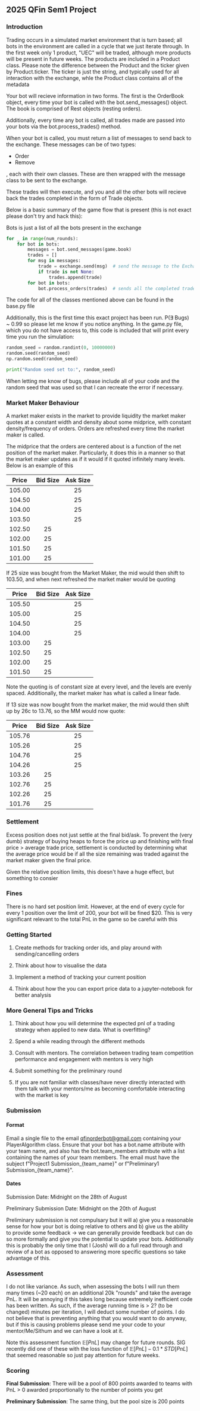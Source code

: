 ## **2025 QFin Sem1 Project**

### **Introduction**

Trading occurs in a simulated market environment that is turn based; all bots in the environment are called in a cycle that we just iterate through. In the first week only 1 product, "UEC" will be traded, although more products will be present in future weeks. The products are included in a Product class. Please note the difference between the Product and the ticker given by Product.ticker. The ticker is just the string, and typically used for all interaction with the exchange, whle the Product class contains all of the metadata

Your bot will recieve information in two forms. The first is the OrderBook object, every time your bot is called with the bot.send_messages() object. The book is comprised of Rest objects (resting orders). 

Additionally, every time any bot is called, all trades made are passed into your bots via the bot.process_trades() method. 

When your bot is called, you must return a list of messages to send back to the exchange. These messages can be of two types:
- Order
- Remove

, each with their own classes. These are then wrapped with the message class to be sent to the exchange.

These trades will then execute, and you and all the other bots will recieve back the trades completed in the form of Trade objects.

Below is a basic summary of the game flow that is present (this is not exact please don't try and hack this):

Bots is just a list of all the bots present in the exchange

```python
for _ in range(num_rounds):
    for bot in bots:
        messages = bot.send_messages(game.book)
        trades = []
        for msg in messages:
            trade = exchange.send(msg)  # send the message to the Exchange, gets trade, or None back
            if trade is not None:
                trades.append(trade)
        for bot in bots:
            bot.process_orders(trades)  # sends all the completed trades to the other bots
```

The code for all of the classes mentioned above can be found in the base.py file

Additionally, this is the first time this exact project has been run. P($\exists$ Bugs) ~ 0.99 so please let me know if you notice anything. In the game.py file, which you do not have access to, this code is included that will print every time you run the simulation:

```python
random_seed = random.randint(0, 10000000)
random.seed(random_seed)
np.random.seed(random_seed)

print("Random seed set to:", random_seed)
```

When letting me know of bugs, please include all of your code and the random seed that was used so that I can recreate the error if necessary.


### **Market Maker Behaviour**

A market maker exists in the market to provide liquidity the market maker quotes at a constant width and density about some midprice, with constant density/frequency of orders. Orders are refreshed every time the market maker is called. 

The midprice that the orders are centered about is a function of the net position of the market maker. Particularly, it does this in a manner so that the market maker updates as if it would if it quoted infinitely many levels. Below is an example of this

|   Price   |   Bid Size   |   Ask Size   |
|:---------:|:------------:|:------------:|
| 105.00    |              |  25          |
| 104.50    |              |  25          |
| 104.00    |              |  25          |
| 103.50    |              |  25          |
| 102.50    |  25          |              |
| 102.00    |  25          |              |
| 101.50    |  25          |              |
| 101.00    |  25          |              |

If 25 size was bought from the Market Maker, the mid would then shift to 103.50, and when next refreshed the market maker would be quoting

|   Price   |   Bid Size   |   Ask Size   |
|:---------:|:------------:|:------------:|
| 105.50    |              |  25          |
| 105.00    |              |  25          |
| 104.50    |              |  25          |
| 104.00    |              |  25          |
| 103.00    |  25          |              |
| 102.50    |  25          |              |
| 102.00    |  25          |              |
| 101.50    |  25          |              |

Note the quoting is of constant size at every level, and the levels are evenly spaced. Additionally, the market maker has what is called a linear fade.

If 13 size was now bought from the market maker, the mid would then shift up by 26c to 13.76, so the MM would now quote:

|   Price   |   Bid Size   |   Ask Size   |
|:---------:|:------------:|:------------:|
| 105.76    |              |  25          |
| 105.26    |              |  25          |
| 104.76    |              |  25          |
| 104.26    |              |  25          |
| 103.26    |     25       |              |
| 102.76    |     25       |              |
| 102.26    |     25       |              |
| 101.76    |     25       |              |


### **Settlement**

Excess position does not just settle at the final bid/ask. To prevent the (very dumb) strategy of buying heaps to force the price up and finishing with final price > average trade price, settlement is conducted by determining what the average price would be if all the size remaining was traded against the market maker given the final price.

Given the relative position limits, this doesn't have a huge effect, but something to consier

### **Fines**

There is no hard set position limit. However, at the end of every cycle for every 1 position over the limit of 200, your bot will be fined $20. This is very significant relevant to the total PnL in the game so be careful with this

### **Getting Started**

1) Create methods for tracking order ids, and play around with sending/cancelling orders

2) Think about how to visualise the data

3) Implement a method of tracking your current position

4) Think about how the you can export price data to a jupyter-notebook for better analysis

### **More General Tips and Tricks**

1) Think about how you will determine the expected pnl of a trading strategy when applied to new data. What is overfitting?

2) Spend a while reading through the different methods

3) Consult with mentors. The correlation between trading team competition performance and engagement with mentors is very high

4) Submit something for the preliminary round

5) If you are not familiar with classes/have never directly interacted with them talk with your mentors/me as becoming comfortable interacting with the market is key 




### **Submission**

#### **Format**

Email a single file to the email qfinorderbot@gmail.com containing your PlayerAlgorithm class. Ensure that your bot has a bot.name attribute with your team name, and also has the bot.team_members attribute with a list containing the names of your team members. The email must have the subject f"Project1 Submission_{team_name}" or f"Preliminary1 Submission_{team_name}".

#### **Dates**

Submission Date: Midnight on the 28th of August

Preliminary Submission Date: Midnight on the 20th of August

Preliminary submission is not compulsary but it will a) give you a reasonable sense for how your bot is doing relative to others and b) give us the ability to provide some feedback -> we can generally provide feedback but can do so more formally and give you the potential to update your bots. Additionally this is probably the only time that I (Josh) will do a full read through and review of a bot as opposed to answering more specific questions so take advantage of this.

### **Assessment**

I do not like variance. As such, when assessing the bots I will run them many times (~20 each) on an additional 20k "rounds" and take the average PnL. It will be annoying if this takes long because extremely inefficient code has been written. As such, if the average running time is > 2? (to be changed) minutes per iteration, I will deduct some number of points. I do not believe that is preventing anything that you would want to do anyway, but if this is causing problems please send me your code to your mentor/Me/Sithum and we can have a look at it.

Note this assessment function $\mathbb{E}[PnL]$ may change for future rounds. SIG recently did one of these with the loss function of $\mathbb{E}[PnL] - 0.1 * STD[PnL]$ that seemed reasonable so just pay attention for future weeks. 

### **Scoring**

**Final Submission**: There will be a pool of 800 points awarded to teams with PnL > 0 awarded proportionally to the number of points you get

**Preliminary Submission**: The same thing, but the pool size is 200 points


